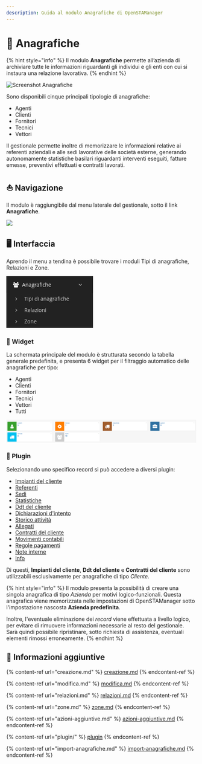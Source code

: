 ```yaml
---
description: Guida al modulo Anagrafiche di OpenSTAManager
---
```


# 👤 Anagrafiche

{% hint style="info" %}
Il modulo **Anagrafiche** permette all’azienda di archiviare tutte le informazioni riguardanti gli individui e gli enti con cui si instaura una relazione lavorativa.
{% endhint %}

![Screenshot Anagrafiche](https://firebasestorage.googleapis.com/v0/b/gitbook-x-prod.appspot.com/o/spaces%2F-LZJeLg23eVDvrCv74U7-887967055%2Fuploads%2FL9jxnCVWCwJY2W1pjbm0%2Ffile.png?alt=media)

Sono disponibili cinque principali tipologie di anagrafiche:

* Agenti
* Clienti
* Fornitori
* Tecnici
* Vettori

Il gestionale permette inoltre di memorizzare le informazioni relative ai referenti aziendali e alle sedi lavorative delle società esterne, generando autonomamente statistiche basilari riguardanti interventi eseguiti, fatture emesse, preventivi effettuati e contratti lavorati.

## ⛵ Navigazione

Il modulo è raggiungibile dal menu laterale del gestionale, sotto il link **Anagrafiche**.

![](https://firebasestorage.googleapis.com/v0/b/gitbook-x-prod.appspot.com/o/spaces%2F-LZJeLg23eVDvrCv74U7-887967055%2Fuploads%2FLs4k5TwrOATHMnBZcMjX%2Ffile.png?alt=media)

## 🖥️ Interfaccia

Aprendo il menu a tendina è possibile trovare i moduli Tipi di anagrafiche, Relazioni e Zone.&#x20;

![](<../../.gitbook/assets/image (69) (1) (1).png>)

### 👾 Widget

La schermata principale del modulo è strutturata secondo la tabella generale predefinita, e presenta 6 widget per il filtraggio automatico delle anagrafiche per tipo:

* Agenti
* Clienti
* Fornitori
* Tecnici
* Vettori
* Tutti

![](../../.gitbook/assets/widgetanagrafiche.PNG)

### 🔧 Plugin

Selezionando uno specifico record si può accedere a diversi plugin:

* [Impianti del cliente](plugin/impianti-del-cliente.md)
* [Referenti](plugin/referenti.md)
* [Sedi](plugin/sedi.md)
* [Statistiche](plugin/statistiche.md)
* [Ddt del cliente](plugin/ddtdelcliente.md)
* [Dichiarazioni d'intento](plugin/dichiarazioni-dintento.md)
* [Storico attività](plugin/storico-attivita.md)
* [Allegati](plugin/allegati.md)
* [Contratti del cliente](plugin/contratti-del-cliente.md)
* [Movimenti contabili](plugin/movimenti-contabili.md)
* [Regole pagamenti](plugin/regole-pagamenti.md)
* [Note interne](plugin/note-interne.md)
* [Info](plugin/info.md)

Di questi, **Impianti del cliente**, **Ddt del cliente** e **Contratti del cliente** sono utilizzabili esclusivamente per anagrafiche di tipo _Cliente_.

{% hint style="info" %}
Il modulo presenta la possibilità di creare una singola anagrafica di tipo _Azienda_ per motivi logico-funzionali. Questa anagrafica viene memorizzata nelle impostazioni di OpenSTAManager sotto l'impostazione nascosta **Azienda predefinita**.

Inoltre, l'eventuale eliminazione dei _record_ viene effettuata a livello logico, per evitare di rimuovere informazioni necessarie al resto del gestionale. Sarà quindi possibile ripristinare, sotto richiesta di assistenza, eventuali elementi rimossi erroneamente.
{% endhint %}

## 🔽 Informazioni aggiuntive

{% content-ref url="creazione.md" %}
[creazione.md](creazione.md)
{% endcontent-ref %}

{% content-ref url="modifica.md" %}
[modifica.md](modifica.md)
{% endcontent-ref %}

{% content-ref url="relazioni.md" %}
[relazioni.md](relazioni.md)
{% endcontent-ref %}

{% content-ref url="zone.md" %}
[zone.md](zone.md)
{% endcontent-ref %}

{% content-ref url="azioni-aggiuntive.md" %}
[azioni-aggiuntive.md](azioni-aggiuntive.md)
{% endcontent-ref %}

{% content-ref url="plugin/" %}
[plugin](plugin/)
{% endcontent-ref %}

{% content-ref url="import-anagrafiche.md" %}
[import-anagrafiche.md](import-anagrafiche.md)
{% endcontent-ref %}

